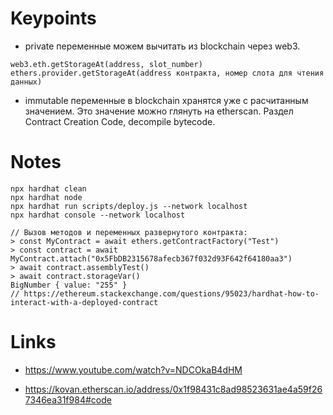 # Keypoints
- private переменные можем вычитать из blockchain через web3.
```
web3.eth.getStorageAt(address, slot_number)
ethers.provider.getStorageAt(address контракта, номер слота для чтения данных)
```
- immutable переменные в blockchain хранятся уже с расчитанным значением. Это значение можно глянуть на etherscan. Раздел Contract Creation Code, decompile bytecode.

# Notes
```
npx hardhat clean
npx hardhat node
npx hardhat run scripts/deploy.js --network localhost
npx hardhat console --network localhost

// Вызов методов и переменных развернутого контракта:
> const MyContract = await ethers.getContractFactory("Test")
> const contract = await MyContract.attach("0x5FbDB2315678afecb367f032d93F642f64180aa3")
> await contract.assemblyTest()
> await contract.storageVar()
BigNumber { value: "255" }
// https://ethereum.stackexchange.com/questions/95023/hardhat-how-to-interact-with-a-deployed-contract
```

# Links

- https://www.youtube.com/watch?v=NDCOkaB4dHM

- https://kovan.etherscan.io/address/0x1f98431c8ad98523631ae4a59f267346ea31f984#code